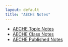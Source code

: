 ```yaml
---
layout: default
title: "AECHE Notes"
---
```


- [AECHE Topic Notes](AECHE%20Topic%20Notes.md)
- [AECHE Class Notes](AECHE%20Class%20Notes.md)
- [AECHE Published Notes](AECHE%20Published%20Notes.md)

